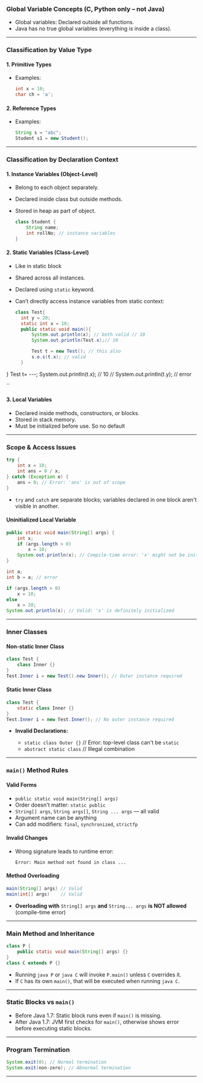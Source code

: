 ### **Global Variable Concepts (C, Python only – not Java)**

* Global variables: Declared outside all functions.
* Java has no true global variables (everything is inside a class).

---

### **Classification by Value Type**

#### **1. Primitive Types**

* Examples:

  ```java
  int x = 10;
  char ch = 'a';
  ```

#### **2. Reference Types**

* Examples:

  ```java
  String s = "abc";
  Student s1 = new Student();
  ```

---

### **Classification by Declaration Context**

#### **1. Instance Variables (Object-Level)**

* Belong to each object separately.
* Declared inside class but outside methods.
* Stored in heap as part of object.

  ```java
  class Student {
      String name;
      int rollNo; // instance variables
  }
  ```

#### **2. Static Variables (Class-Level)**
* Like in static block
* Shared across all instances.
* Declared using `static` keyword.
* Can’t directly access instance variables from static context:


  ```java
  class Test{
    int y = 20;
    static int x = 10;
    public static void main(){
        System.out.println(x); // both valid // 10
        System.out.println(Test.x);// 10

        Test t = new Test(); // this also
        s.o.s(t.x); // valid
    }
}
    Test t= ---;
    System.out.println(t.x); // 10
    // System.out.println(t.y); // error

  ``

#### **3. Local Variables**

* Declared inside methods, constructors, or blocks.
* Stored in stack memory.
* Must be initialized before use. So no default

---

### **Scope & Access Issues**

```java
try {
    int x = 10;
    int ans = 0 / x;
} catch (Exception e) {
    ans = 0; // Error: 'ans' is out of scope
}
```

* `try` and `catch` are separate blocks; variables declared in one block aren't visible in another.

#### **Uninitialized Local Variable**

```java
public static void main(String[] args) {
    int x;
    if (args.length > 0)
        x = 10;
    System.out.println(x); // Compile-time error: 'x' might not be initialized
}
```

``` java
int a;
int b = a; // error
```
```java
if (args.length > 0)
    x = 10;
else
    x = 20;
System.out.println(x); // Valid: 'x' is definitely initialized
```

---

### **Inner Classes**

#### **Non-static Inner Class**

```java
class Test {
    class Inner {}
}
Test.Inner i = new Test().new Inner(); // Outer instance required
```

#### **Static Inner Class**

```java
class Test {
    static class Inner {}
}
Test.Inner i = new Test.Inner(); // No outer instance required
```

* **Invalid Declarations:**

  * `static class Outer {}` // Error: top-level class can't be `static`
  * `abstract static class` // Illegal combination

---

### **`main()` Method Rules**

#### **Valid Forms**

* `public static void main(String[] args)`
* Order doesn't matter: `static public`
* `String[] args`, `String args[]`, `String ... args` — all valid
* Argument name can be anything
* Can add modifiers: `final`, `synchronized`, `strictfp`

#### **Invalid Changes**

* Wrong signature leads to runtime error:

  ```
  Error: Main method not found in class ...
  ```

#### **Method Overloading**

```java
main(String[] args) // Valid
main(int[] args)    // Valid
```

* **Overloading with** `String[] args` **and** `String... args` **is NOT allowed** (compile-time error)

---

### **Main Method and Inheritance**

```java
class P {
    public static void main(String[] args) {}
}
class C extends P {}
```

* Running `java P` or `java C` will invoke `P.main()` unless `C` overrides it.
* If `C` has its own `main()`, that will be executed when running `java C`.

---

### **Static Blocks vs `main()`**

* Before Java 1.7: Static block runs even if `main()` is missing.
* After Java 1.7: JVM first checks for `main()`, otherwise shows error before executing static blocks.

---

### **Program Termination**

```java
System.exit(0); // Normal termination
System.exit(non-zero); // Abnormal termination
```

---
